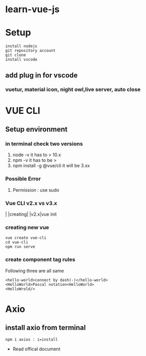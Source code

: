 # learn-vue-js

# Setup
```
install nodejs
git repository account
git clone
install vscode
```
## add plug in for vscode
### vuetur, material icon, night owl,live server, auto close

# VUE CLI
## Setup environment
### in terminal check two versions
1. node -v it has to > 10.x
2. npm -v it has to be > 
3. npm install -g @vue/cli it will be 3.xx
### Possible Error
1. Permission : use sudo
### Vue CLI v2.x vs v3.x
| |creating|
|v2.x|vue init

### creating new vue
```
vue create vue-cli
cd vue-cli
npm run serve
```

### create component tag rules
Following three are all same
```
<hello-world>connect by dash(-)</hello-world>
<HelloWorld>Pascal notation<HelloWorld>
<HelloWrold/>
```

# Axio
## install axio from terminal
```
npm i axios : i=install
```
* Read offical document
